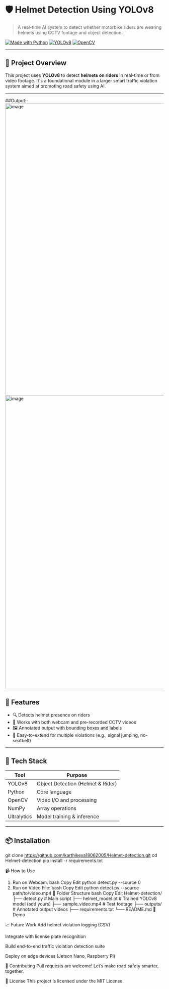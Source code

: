 # 🛡️ Helmet Detection Using YOLOv8

> A real-time AI system to detect whether motorbike riders are wearing helmets using CCTV footage and object detection.

[![Made with Python](https://img.shields.io/badge/Made%20with-Python-blue.svg)](#)
[![YOLOv8](https://img.shields.io/badge/YOLOv8-Ultralytics-red)](#)
[![OpenCV](https://img.shields.io/badge/OpenCV-RealTime-green)](#)

---

## 🚀 Project Overview

This project uses **YOLOv8** to detect **helmets on riders** in real-time or from video footage. It's a foundational module in a larger smart traffic violation system aimed at promoting road safety using AI.

---

##Output:-
<img width="960" height="924" alt="image" src="https://github.com/user-attachments/assets/62e5ccec-f3e6-48f0-baf3-ba26c5b672dc" />
<img width="958" height="930" alt="image" src="https://github.com/user-attachments/assets/1857c927-3cca-4c6a-b874-f966aa4a5350" />


## 🎯 Features

- 🔍 Detects helmet presence on riders
- 🎥 Works with both webcam and pre-recorded CCTV videos
- 🖼️ Annotated output with bounding boxes and labels
- 📁 Easy-to-extend for multiple violations (e.g., signal jumping, no-seatbelt)

---

## 🧠 Tech Stack

| Tool         | Purpose                           |
|--------------|-----------------------------------|
| YOLOv8       | Object Detection (Helmet & Rider) |
| Python       | Core language                     |
| OpenCV       | Video I/O and processing          |
| NumPy        | Array operations                  |
| Ultralytics  | Model training & inference        |

---

## 📦 Installation

git clone https://github.com/karthikeya18062005/Helmet-detection.git
cd Helmet-detection
pip install -r requirements.txt

📹 How to Use
1. Run on Webcam:
bash
Copy
Edit
python detect.py --source 0
2. Run on Video File:
bash
Copy
Edit
python detect.py --source path/to/video.mp4
📁 Folder Structure
bash
Copy
Edit
Helmet-detection/
├── detect.py           # Main script
├── helmet_model.pt     # Trained YOLOv8 model (add yours)
├── sample_video.mp4    # Test footage
├── outputs/            # Annotated output videos
├── requirements.txt
└── README.md
🔮 Demo


📈 Future Work
Add helmet violation logging (CSV)

Integrate with license plate recognition

Build end-to-end traffic violation detection suite

Deploy on edge devices (Jetson Nano, Raspberry Pi)

🤝 Contributing
Pull requests are welcome! Let’s make road safety smarter, together.

📜 License
This project is licensed under the MIT License.
